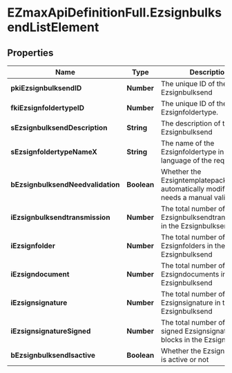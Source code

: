 # EZmaxApiDefinitionFull.EzsignbulksendListElement

## Properties

Name | Type | Description | Notes
------------ | ------------- | ------------- | -------------
**pkiEzsignbulksendID** | **Number** | The unique ID of the Ezsignbulksend | 
**fkiEzsignfoldertypeID** | **Number** | The unique ID of the Ezsignfoldertype. | 
**sEzsignbulksendDescription** | **String** | The description of the Ezsignbulksend | 
**sEzsignfoldertypeNameX** | **String** | The name of the Ezsignfoldertype in the language of the requester | 
**bEzsignbulksendNeedvalidation** | **Boolean** | Whether the Ezsigntemplatepackage was automatically modified and needs a manual validation | 
**iEzsignbulksendtransmission** | **Number** | The total number of Ezsignbulksendtransmissions in the Ezsignbulksend | 
**iEzsignfolder** | **Number** | The total number of Ezsignfolders in the Ezsignbulksend | 
**iEzsigndocument** | **Number** | The total number of Ezsigndocuments in the Ezsignbulksend | 
**iEzsignsignature** | **Number** | The total number of Ezsignsignature in the Ezsignbulksend | 
**iEzsignsignatureSigned** | **Number** | The total number of already signed Ezsignsignature blocks in the Ezsignbulksend | 
**bEzsignbulksendIsactive** | **Boolean** | Whether the Ezsignbulksend is active or not | 


